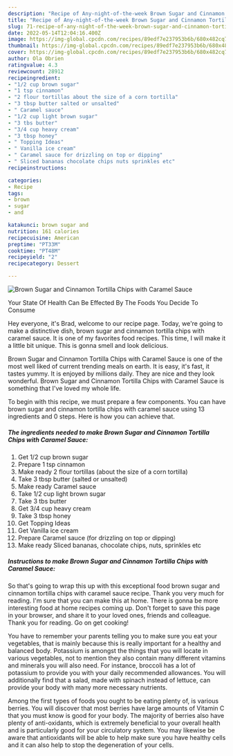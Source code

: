 ```yaml
---
description: "Recipe of Any-night-of-the-week Brown Sugar and Cinnamon Tortilla Chips with Caramel Sauce"
title: "Recipe of Any-night-of-the-week Brown Sugar and Cinnamon Tortilla Chips with Caramel Sauce"
slug: 71-recipe-of-any-night-of-the-week-brown-sugar-and-cinnamon-tortilla-chips-with-caramel-sauce
date: 2022-05-14T12:04:16.400Z
image: https://img-global.cpcdn.com/recipes/89edf7e237953b6b/680x482cq70/brown-sugar-and-cinnamon-tortilla-chips-with-caramel-sauce-recipe-main-photo.jpg
thumbnail: https://img-global.cpcdn.com/recipes/89edf7e237953b6b/680x482cq70/brown-sugar-and-cinnamon-tortilla-chips-with-caramel-sauce-recipe-main-photo.jpg
cover: https://img-global.cpcdn.com/recipes/89edf7e237953b6b/680x482cq70/brown-sugar-and-cinnamon-tortilla-chips-with-caramel-sauce-recipe-main-photo.jpg
author: Ola Obrien
ratingvalue: 4.3
reviewcount: 28912
recipeingredient:
- "1/2 cup brown sugar"
- "1 tsp cinnamon"
- "2 flour tortillas about the size of a corn tortilla"
- "3 tbsp butter salted or unsalted"
- " Caramel sauce"
- "1/2 cup light brown sugar"
- "3 tbs butter"
- "3/4 cup heavy cream"
- "3 tbsp honey"
- " Topping Ideas"
- " Vanilla ice cream"
- " Caramel sauce for drizzling on top or dipping"
- " Sliced bananas chocolate chips nuts sprinkles etc"
recipeinstructions:

categories:
- Recipe
tags:
- brown
- sugar
- and

katakunci: brown sugar and 
nutrition: 161 calories
recipecuisine: American
preptime: "PT33M"
cooktime: "PT48M"
recipeyield: "2"
recipecategory: Dessert

---
```



![Brown Sugar and Cinnamon Tortilla Chips with Caramel Sauce](https://img-global.cpcdn.com/recipes/89edf7e237953b6b/680x482cq70/brown-sugar-and-cinnamon-tortilla-chips-with-caramel-sauce-recipe-main-photo.jpg)

Your State Of Health Can Be Effected By The Foods You Decide To Consume

Hey everyone, it's Brad, welcome to our recipe page. Today, we're going to make a distinctive dish, brown sugar and cinnamon tortilla chips with caramel sauce. It is one of my favorites food recipes. This time, I will make it a little bit unique. This is gonna smell and look delicious.



Brown Sugar and Cinnamon Tortilla Chips with Caramel Sauce is one of the most well liked of current trending meals on earth. It is easy, it's fast, it tastes yummy. It is enjoyed by millions daily. They are nice and they look wonderful. Brown Sugar and Cinnamon Tortilla Chips with Caramel Sauce is something that I've loved my whole life.


To begin with this recipe, we must prepare a few components. You can have brown sugar and cinnamon tortilla chips with caramel sauce using 13 ingredients and 0 steps. Here is how you can achieve that.

<!--inarticleads1-->

##### The ingredients needed to make Brown Sugar and Cinnamon Tortilla Chips with Caramel Sauce:

1. Get 1/2 cup brown sugar
1. Prepare 1 tsp cinnamon
1. Make ready 2 flour tortillas (about the size of a corn tortilla)
1. Take 3 tbsp butter (salted or unsalted)
1. Make ready  Caramel sauce
1. Take 1/2 cup light brown sugar
1. Take 3 tbs butter
1. Get 3/4 cup heavy cream
1. Take 3 tbsp honey
1. Get  Topping Ideas
1. Get  Vanilla ice cream
1. Prepare  Caramel sauce (for drizzling on top or dipping)
1. Make ready  Sliced bananas, chocolate chips, nuts, sprinkles etc




<!--inarticleads2-->

##### Instructions to make Brown Sugar and Cinnamon Tortilla Chips with Caramel Sauce:





So that's going to wrap this up with this exceptional food brown sugar and cinnamon tortilla chips with caramel sauce recipe. Thank you very much for reading. I'm sure that you can make this at home. There is gonna be more interesting food at home recipes coming up. Don't forget to save this page in your browser, and share it to your loved ones, friends and colleague. Thank you for reading. Go on get cooking!

You have to remember your parents telling you to make sure you eat your vegetables, that is mainly because this is really important for a healthy and balanced body. Potassium is amongst the things that you will locate in various vegetables, not to mention they also contain many different vitamins and minerals you will also need. For instance, broccoli has a lot of potassium to provide you with your daily recommended allowances. You will additionally find that a salad, made with spinach instead of lettuce, can provide your body with many more necessary nutrients.

Among the first types of foods you ought to be eating plenty of, is various berries. You will discover that most berries have large amounts of Vitamin C that you must know is good for your body. The majority of berries also have plenty of anti-oxidants, which is extremely beneficial to your overall health and is particularly good for your circulatory system. You may likewise be aware that antioxidants will be able to help make sure you have healthy cells and it can also help to stop the degeneration of your cells.
